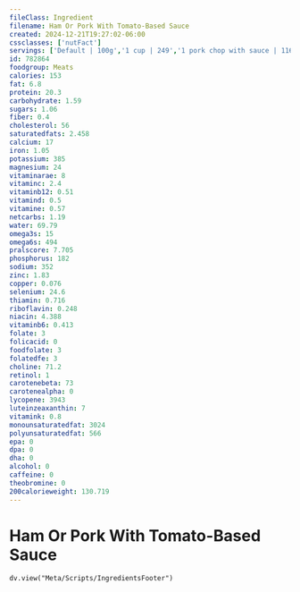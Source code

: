 ```yaml
---
fileClass: Ingredient
filename: Ham Or Pork With Tomato-Based Sauce
created: 2024-12-21T19:27:02-06:00
cssclasses: ['nutFact']
servings: ['Default | 100g','1 cup | 249','1 pork chop with sauce | 116','1 slice with sauce | 65']
id: 782864
foodgroup: Meats
calories: 153
fat: 6.8
protein: 20.3
carbohydrate: 1.59
sugars: 1.06
fiber: 0.4
cholesterol: 56
saturatedfats: 2.458
calcium: 17
iron: 1.05
potassium: 385
magnesium: 24
vitaminarae: 8
vitaminc: 2.4
vitaminb12: 0.51
vitamind: 0.5
vitamine: 0.57
netcarbs: 1.19
water: 69.79
omega3s: 15
omega6s: 494
pralscore: 7.705
phosphorus: 182
sodium: 352
zinc: 1.83
copper: 0.076
selenium: 24.6
thiamin: 0.716
riboflavin: 0.248
niacin: 4.388
vitaminb6: 0.413
folate: 3
folicacid: 0
foodfolate: 3
folatedfe: 3
choline: 71.2
retinol: 1
carotenebeta: 73
carotenealpha: 0
lycopene: 3943
luteinzeaxanthin: 7
vitamink: 0.8
monounsaturatedfat: 3024
polyunsaturatedfat: 566
epa: 0
dpa: 0
dha: 0
alcohol: 0
caffeine: 0
theobromine: 0
200calorieweight: 130.719
---
```


# Ham Or Pork With Tomato-Based Sauce

```dataviewjs
dv.view("Meta/Scripts/IngredientsFooter")
```